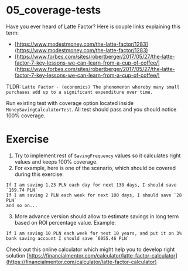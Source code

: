 # 05_coverage-tests

Have you ever heard of Latte Factor? Here is couple links explaining this term:
* [https://www.modestmoney.com/the-latte-factor/1283](https://www.modestmoney.com/the-latte-factor/1283)
* [https://www.forbes.com/sites/robertberger/2017/05/27/the-latte-factor-7-key-lessons-we-can-learn-from-a-cup-of-coffee/](https://www.forbes.com/sites/robertberger/2017/05/27/the-latte-factor-7-key-lessons-we-can-learn-from-a-cup-of-coffee/)

TLDR: `Latte Factor - (economics) The phenomenon whereby many small purchases add up to a significant expenditure over time.`

Run existing test with coverage option located inside `MoneySavingCalculatorTest`.
All test should pass and you should notice 100% coverage.



# Exercise

1. Try to implement rest of `SavingFrequency` values so it calculates right values and keeps 100% coverage.
2. For example, here is one of the scenario, which should be covered during this exercise:
```
If I am saving 1.23 PLN each day for next 138 days, I should save `169.74 PLN`
If I am saving 2 PLN each week for next 100 days, I should save `28 PLN` 
and so on...
```
3. More advance version should allow to estimate savings in long term based on ROI percentage value. Example:
```
If I am saving 10 PLN each week for next 10 years, and put it on 3% bank saving account I should save `6055.46 PLN` 
```
Check out this online calculator which might help you to develop right solution [https://financialmentor.com/calculator/latte-factor-calculator](https://financialmentor.com/calculator/latte-factor-calculator)
